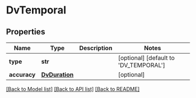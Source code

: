 # DvTemporal

## Properties
Name | Type | Description | Notes
------------ | ------------- | ------------- | -------------
**type** | **str** |  | [optional] [default to 'DV_TEMPORAL']
**accuracy** | [**DvDuration**](DvDuration.md) |  | [optional] 

[[Back to Model list]](../README.md#documentation-for-models) [[Back to API list]](../README.md#documentation-for-api-endpoints) [[Back to README]](../README.md)

